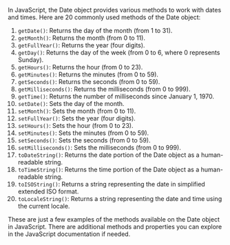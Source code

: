 In JavaScript, the Date object provides various methods to work with dates and times. Here are 20 commonly used methods of the Date object:

1. `getDate()`: Returns the day of the month (from 1 to 31).
2. `getMonth()`: Returns the month (from 0 to 11).
3. `getFullYear()`: Returns the year (four digits).
4. `getDay()`: Returns the day of the week (from 0 to 6, where 0 represents Sunday).
5. `getHours()`: Returns the hour (from 0 to 23).
6. `getMinutes()`: Returns the minutes (from 0 to 59).
7. `getSeconds()`: Returns the seconds (from 0 to 59).
8. `getMilliseconds()`: Returns the milliseconds (from 0 to 999).
9. `getTime()`: Returns the number of milliseconds since January 1, 1970.
10. `setDate()`: Sets the day of the month.
11. `setMonth()`: Sets the month (from 0 to 11).
12. `setFullYear()`: Sets the year (four digits).
13. `setHours()`: Sets the hour (from 0 to 23).
14. `setMinutes()`: Sets the minutes (from 0 to 59).
15. `setSeconds()`: Sets the seconds (from 0 to 59).
16. `setMilliseconds()`: Sets the milliseconds (from 0 to 999).
17. `toDateString()`: Returns the date portion of the Date object as a human-readable string.
18. `toTimeString()`: Returns the time portion of the Date object as a human-readable string.
19. `toISOString()`: Returns a string representing the date in simplified extended ISO format.
20. `toLocaleString()`: Returns a string representing the date and time using the current locale.

These are just a few examples of the methods available on the Date object in JavaScript. There are additional methods and properties you can explore in the JavaScript documentation if needed.